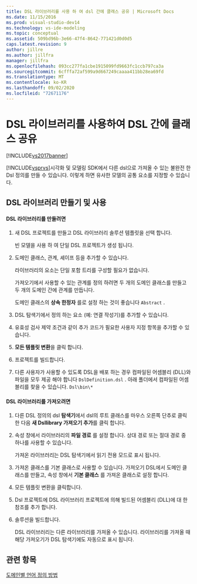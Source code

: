 ```yaml
---
title: DSL 라이브러리를 사용 하 여 dsl 간에 클래스 공유 | Microsoft Docs
ms.date: 11/15/2016
ms.prod: visual-studio-dev14
ms.technology: vs-ide-modeling
ms.topic: conceptual
ms.assetid: 509bd96b-3e66-47f4-8642-771421d0d0d5
caps.latest.revision: 9
author: jillre
ms.author: jillfra
manager: jillfra
ms.openlocfilehash: 093cc277fa1cbe1915099fd9663fc1ccb797ca3a
ms.sourcegitcommit: 6cfffa72af599a9d667249caaaa411bb28ea69fd
ms.translationtype: MT
ms.contentlocale: ko-KR
ms.lasthandoff: 09/02/2020
ms.locfileid: "72671176"
---
```

# <a name="sharing-classes-between-dsls-by-using-a-dsl-library"></a>DSL 라이브러리를 사용하여 DSL 간에 클래스 공유
[!INCLUDE[vs2017banner](../includes/vs2017banner.md)]

[!INCLUDE[vsprvs](../includes/vsprvs-md.md)]시각화 및 모델링 SDK에서 다른 dsl으로 가져올 수 있는 불완전 한 Dsl 정의를 만들 수 있습니다. 이렇게 하면 유사한 모델의 공통 요소를 지정할 수 있습니다.

## <a name="creating-and-using-dsl-libraries"></a>DSL 라이브러리 만들기 및 사용

#### <a name="to-create-a-dsl-library"></a>DSL 라이브러리를 만들려면

1. 새 DSL 프로젝트를 만들고 DSL 라이브러리 솔루션 템플릿을 선택 합니다.

     빈 모델을 사용 하 여 단일 DSL 프로젝트가 생성 됩니다.

2. 도메인 클래스, 관계, 셰이프 등을 추가할 수 있습니다.

     라이브러리의 요소는 단일 포함 트리를 구성할 필요가 없습니다.

     가져오기에서 사용할 수 있는 관계를 정의 하려면 두 개의 도메인 클래스를 만들고 두 개의 도메인 간에 관계를 만듭니다.

     도메인 클래스의 **상속 한정자** 를로 설정 하는 것이 좋습니다 `Abstract` .

3. DSL 탐색기에서 정의 하는 요소 (예: 연결 작성기)를 추가할 수 있습니다.

4. 유효성 검사 제약 조건과 같이 추가 코드가 필요한 사용자 지정 항목을 추가할 수 있습니다.

5. **모든 템플릿 변환**을 클릭 합니다.

6. 프로젝트를 빌드합니다.

7. 다른 사용자가 사용할 수 있도록 DSL을 배포 하는 경우 컴파일된 어셈블리 (DLL)와 파일을 모두 제공 해야 합니다 `DslDefinition.dsl` . 아래 폴더에서 컴파일된 어셈블리를 찾을 수 있습니다. `Dsl\bin\*`

#### <a name="to-import-a-dsl-library"></a>DSL 라이브러리를 가져오려면

1. 다른 DSL 정의의 dsl **탐색기**에서 dsl의 루트 클래스를 마우스 오른쪽 단추로 클릭 한 다음 **새 Dsllibrary 가져오기 추가**를 클릭 합니다.

2. 속성 창에서 라이브러리의 **파일 경로** 를 설정 합니다. 상대 경로 또는 절대 경로 중 하나를 사용할 수 있습니다.

    가져온 라이브러리는 DSL 탐색기에서 읽기 전용 모드로 표시 됩니다.

3. 가져온 클래스를 기본 클래스로 사용할 수 있습니다. 가져오기 DSL에서 도메인 클래스를 만들고, 속성 창에서 **기본 클래스** 를 가져온 클래스로 설정 합니다.

4. 모든 템플릿 변환을 클릭합니다.

5. Dsl 프로젝트에 DSL 라이브러리 프로젝트에 의해 빌드된 어셈블리 (DLL)에 대 한 참조를 추가 합니다.

6. 솔루션을 빌드합니다.

   DSL 라이브러리는 다른 라이브러리를 가져올 수 있습니다. 라이브러리를 가져올 때 해당 가져오기가 DSL 탐색기에도 자동으로 표시 됩니다.

## <a name="see-also"></a>관련 항목
 [도메인별 언어 정의 방법](../modeling/how-to-define-a-domain-specific-language.md)

